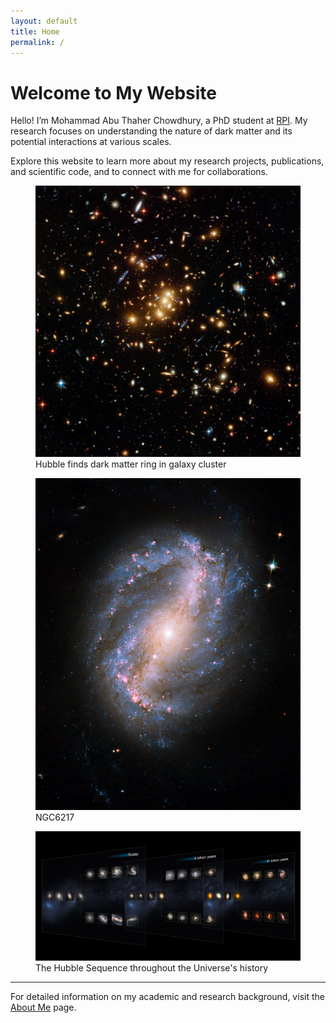```yaml
---
layout: default
title: Home
permalink: /
---
```


# Welcome to My Website

Hello! I’m Mohammad Abu Thaher Chowdhury, a PhD student at [RPI](https://www.rpi.edu/). My research focuses on understanding the nature of dark matter and its potential interactions at various scales.

Explore this website to learn more about my research projects, publications, and scientific code, and to connect with me for collaborations.

<div class="image-gallery">
    <figure>
        <img src="/assets/Images/DM_ring_galxycluster.jpg" alt="Description of image 1">
        <figcaption>Hubble finds dark matter ring in galaxy cluster</figcaption>
    </figure>
    <figure>
        <img src="/assets/Images/NGC6217.jpg" alt="Description of image 2">
        <figcaption>NGC6217</figcaption>
    </figure>
    <figure>
        <img src="/assets/Images/heic1315a.jpg" alt="Description of image 3">
        <figcaption>The Hubble Sequence throughout the Universe's history</figcaption>
    </figure>
</div>



---

For detailed information on my academic and research background, visit the [About Me](/about/) page.
